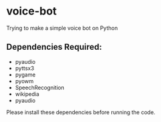 # voice-bot
Trying to make a simple voice bot on Python

## Dependencies Required:
* pyaudio
* pyttsx3
* pygame
* pyowm
* SpeechRecognition
* wikipedia
* pyaudio

Please install these dependencies before running the code.